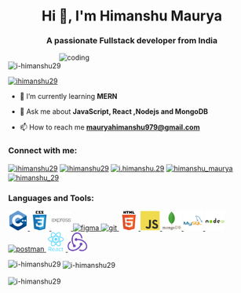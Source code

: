 <h1 align="center">Hi 👋, I'm Himanshu Maurya</h1>
<h3 align="center">A passionate Fullstack developer from India</h3>
<img align="right" alt="coding" width="400" src="https://miro.medium.com/v2/resize:fit:1100/1*yw0TnheAGN-LPneDaTlaxw.gif">

<p align="left"> <img src="https://komarev.com/ghpvc/?username=i-himanshu29&label=Profile%20views&color=0e75b6&style=flat" alt="i-himanshu29" /> </p>

<p align="left"> <a href="https://twitter.com/ihimanshu29" target="blank"><img src="https://img.shields.io/twitter/follow/ihimanshu29?logo=twitter&style=for-the-badge" alt="ihimanshu29" /></a> </p>

- 🌱 I’m currently learning **MERN**

- 💬 Ask me about **JavaScript, React ,Nodejs and MongoDB**

- 📫 How to reach me **mauryahimanshu979@gmail.com**

<h3 align="left">Connect with me:</h3>
<p align="left">
<a href="https://twitter.com/ihimanshu29" target="blank"><img align="center" src="https://raw.githubusercontent.com/rahuldkjain/github-profile-readme-generator/master/src/images/icons/Social/twitter.svg" alt="ihimanshu29" height="30" width="40" /></a>
<a href="https://linkedin.com/in/ihimanshu29" target="blank"><img align="center" src="https://raw.githubusercontent.com/rahuldkjain/github-profile-readme-generator/master/src/images/icons/Social/linked-in-alt.svg" alt="ihimanshu29" height="30" width="40" /></a>
<a href="https://instagram.com/i.himanshu.29" target="blank"><img align="center" src="https://raw.githubusercontent.com/rahuldkjain/github-profile-readme-generator/master/src/images/icons/Social/instagram.svg" alt="i.himanshu.29" height="30" width="40" /></a>
<a href="https://www.leetcode.com/himanshu_maurya" target="blank"><img align="center" src="https://raw.githubusercontent.com/rahuldkjain/github-profile-readme-generator/master/src/images/icons/Social/leet-code.svg" alt="himanshu_maurya" height="30" width="40" /></a>
<a href="https://auth.geeksforgeeks.org/user/himanshu_29" target="blank"><img align="center" src="https://raw.githubusercontent.com/rahuldkjain/github-profile-readme-generator/master/src/images/icons/Social/geeks-for-geeks.svg" alt="himanshu_29" height="30" width="40" /></a>
</p>

<h3 align="left">Languages and Tools:</h3>
<p align="left"> <a href="https://www.w3schools.com/cpp/" target="_blank" rel="noreferrer"> <img src="https://raw.githubusercontent.com/devicons/devicon/master/icons/cplusplus/cplusplus-original.svg" alt="cplusplus" width="40" height="40"/> </a> <a href="https://www.w3schools.com/css/" target="_blank" rel="noreferrer"> <img src="https://raw.githubusercontent.com/devicons/devicon/master/icons/css3/css3-original-wordmark.svg" alt="css3" width="40" height="40"/> </a> <a href="https://expressjs.com" target="_blank" rel="noreferrer"> <img src="https://raw.githubusercontent.com/devicons/devicon/master/icons/express/express-original-wordmark.svg" alt="express" width="40" height="40"/> </a> <a href="https://www.figma.com/" target="_blank" rel="noreferrer"> <img src="https://www.vectorlogo.zone/logos/figma/figma-icon.svg" alt="figma" width="40" height="40"/> </a> <a href="https://git-scm.com/" target="_blank" rel="noreferrer"> <img src="https://www.vectorlogo.zone/logos/git-scm/git-scm-icon.svg" alt="git" width="40" height="40"/> </a> <a href="https://www.w3.org/html/" target="_blank" rel="noreferrer"> <img src="https://raw.githubusercontent.com/devicons/devicon/master/icons/html5/html5-original-wordmark.svg" alt="html5" width="40" height="40"/> </a> <a href="https://developer.mozilla.org/en-US/docs/Web/JavaScript" target="_blank" rel="noreferrer"> <img src="https://raw.githubusercontent.com/devicons/devicon/master/icons/javascript/javascript-original.svg" alt="javascript" width="40" height="40"/> </a> <a href="https://www.mongodb.com/" target="_blank" rel="noreferrer"> <img src="https://raw.githubusercontent.com/devicons/devicon/master/icons/mongodb/mongodb-original-wordmark.svg" alt="mongodb" width="40" height="40"/> </a> <a href="https://www.mysql.com/" target="_blank" rel="noreferrer"> <img src="https://raw.githubusercontent.com/devicons/devicon/master/icons/mysql/mysql-original-wordmark.svg" alt="mysql" width="40" height="40"/> </a> <a href="https://nodejs.org" target="_blank" rel="noreferrer"> <img src="https://raw.githubusercontent.com/devicons/devicon/master/icons/nodejs/nodejs-original-wordmark.svg" alt="nodejs" width="40" height="40"/> </a> <a href="https://postman.com" target="_blank" rel="noreferrer"> <img src="https://www.vectorlogo.zone/logos/getpostman/getpostman-icon.svg" alt="postman" width="40" height="40"/> </a> <a href="https://reactjs.org/" target="_blank" rel="noreferrer"> <img src="https://raw.githubusercontent.com/devicons/devicon/master/icons/react/react-original-wordmark.svg" alt="react" width="40" height="40"/> </a> <a href="https://redux.js.org" target="_blank" rel="noreferrer"> <img src="https://raw.githubusercontent.com/devicons/devicon/master/icons/redux/redux-original.svg" alt="redux" width="40" height="40"/> </a> </p>

<p><img align="left" src="https://github-readme-stats.vercel.app/api/top-langs?username=i-himanshu29&show_icons=true&locale=en&layout=compact" alt="i-himanshu29" /></p>

<p>&nbsp;<img align="center" src="https://github-readme-stats.vercel.app/api?username=i-himanshu29&show_icons=true&locale=en" alt="i-himanshu29" /></p>

<p><img align="center" src="https://github-readme-streak-stats.herokuapp.com/?user=i-himanshu29&" alt="i-himanshu29" /></p>
